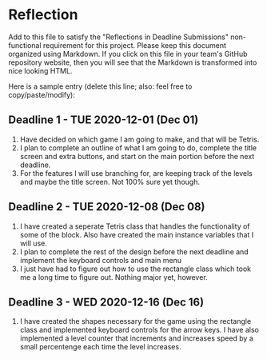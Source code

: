 # Reflection

Add to this file to satisfy the "Reflections in Deadline Submissions" non-functional 
requirement for this project. Please keep this document organized using Markdown. If you
click on this file in your team's GitHub repository website, then you will see
that the Markdown is transformed into nice looking HTML.

Here is a sample entry (delete this line; also: feel free to copy/paste/modify):

## Deadline 1 - TUE 2020-12-01 (Dec 01)

1. Have decided on which game I am going to make, and that will be Tetris.
2. I plan to complete an outline of what I am going to do, complete the title screen and extra buttons, and start on the main portion before the next deadline.
3. For the features I will use branching for, are keeping track of the levels and maybe the title screen. Not 100% sure yet though.

## Deadline 2 - TUE 2020-12-08 (Dec 08)

1. I have created a seperate Tetris class that handles the functionality of some of the block. Also have created the main instance variables that I will use.
2. I plan to complete the rest of the design before the next deadline and implement the keyboard controls and main menu
3. I just have had to figure out how to use the rectangle class which took me a long time to figure out. Nothing major yet, however.

## Deadline 3 - WED 2020-12-16 (Dec 16)

1. I have created the shapes necessary for the game using the rectangle class and implemented keyboard controls for the arrow keys. I have also implemented a level counter that increments and increases speed by a small percentenge each time the level increases.